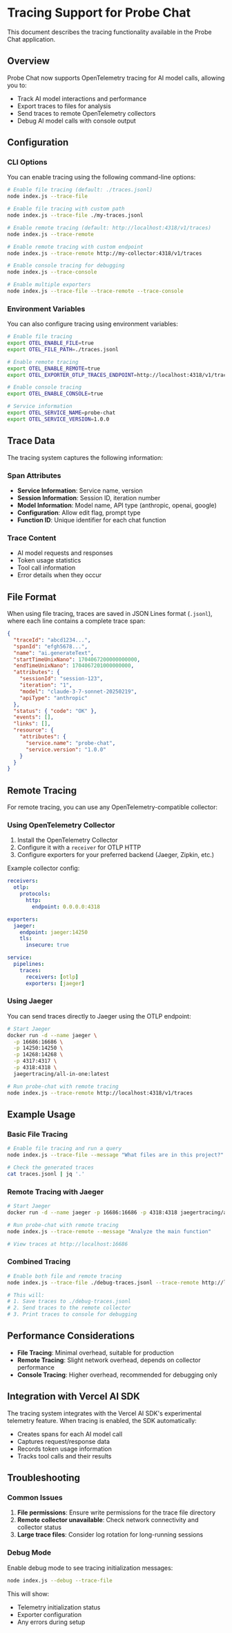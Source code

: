 # Tracing Support for Probe Chat

This document describes the tracing functionality available in the Probe Chat application.

## Overview

Probe Chat now supports OpenTelemetry tracing for AI model calls, allowing you to:
- Track AI model interactions and performance
- Export traces to files for analysis
- Send traces to remote OpenTelemetry collectors
- Debug AI model calls with console output

## Configuration

### CLI Options

You can enable tracing using the following command-line options:

```bash
# Enable file tracing (default: ./traces.jsonl)
node index.js --trace-file

# Enable file tracing with custom path
node index.js --trace-file ./my-traces.jsonl

# Enable remote tracing (default: http://localhost:4318/v1/traces)
node index.js --trace-remote

# Enable remote tracing with custom endpoint
node index.js --trace-remote http://my-collector:4318/v1/traces

# Enable console tracing for debugging
node index.js --trace-console

# Enable multiple exporters
node index.js --trace-file --trace-remote --trace-console
```

### Environment Variables

You can also configure tracing using environment variables:

```bash
# Enable file tracing
export OTEL_ENABLE_FILE=true
export OTEL_FILE_PATH=./traces.jsonl

# Enable remote tracing
export OTEL_ENABLE_REMOTE=true
export OTEL_EXPORTER_OTLP_TRACES_ENDPOINT=http://localhost:4318/v1/traces

# Enable console tracing
export OTEL_ENABLE_CONSOLE=true

# Service information
export OTEL_SERVICE_NAME=probe-chat
export OTEL_SERVICE_VERSION=1.0.0
```

## Trace Data

The tracing system captures the following information:

### Span Attributes
- **Service Information**: Service name, version
- **Session Information**: Session ID, iteration number
- **Model Information**: Model name, API type (anthropic, openai, google)
- **Configuration**: Allow edit flag, prompt type
- **Function ID**: Unique identifier for each chat function

### Trace Content
- AI model requests and responses
- Token usage statistics
- Tool call information
- Error details when they occur

## File Format

When using file tracing, traces are saved in JSON Lines format (`.jsonl`), where each line contains a complete trace span:

```json
{
  "traceId": "abcd1234...",
  "spanId": "efgh5678...",
  "name": "ai.generateText",
  "startTimeUnixNano": 1704067200000000000,
  "endTimeUnixNano": 1704067201000000000,
  "attributes": {
    "sessionId": "session-123",
    "iteration": "1",
    "model": "claude-3-7-sonnet-20250219",
    "apiType": "anthropic"
  },
  "status": { "code": "OK" },
  "events": [],
  "links": [],
  "resource": {
    "attributes": {
      "service.name": "probe-chat",
      "service.version": "1.0.0"
    }
  }
}
```

## Remote Tracing

For remote tracing, you can use any OpenTelemetry-compatible collector:

### Using OpenTelemetry Collector

1. Install the OpenTelemetry Collector
2. Configure it with a `receiver` for OTLP HTTP
3. Configure exporters for your preferred backend (Jaeger, Zipkin, etc.)

Example collector config:

```yaml
receivers:
  otlp:
    protocols:
      http:
        endpoint: 0.0.0.0:4318

exporters:
  jaeger:
    endpoint: jaeger:14250
    tls:
      insecure: true

service:
  pipelines:
    traces:
      receivers: [otlp]
      exporters: [jaeger]
```

### Using Jaeger

You can send traces directly to Jaeger using the OTLP endpoint:

```bash
# Start Jaeger
docker run -d --name jaeger \
  -p 16686:16686 \
  -p 14250:14250 \
  -p 14268:14268 \
  -p 4317:4317 \
  -p 4318:4318 \
  jaegertracing/all-in-one:latest

# Run probe-chat with remote tracing
node index.js --trace-remote http://localhost:4318/v1/traces
```

## Example Usage

### Basic File Tracing

```bash
# Enable file tracing and run a query
node index.js --trace-file --message "What files are in this project?"

# Check the generated traces
cat traces.jsonl | jq '.'
```

### Remote Tracing with Jaeger

```bash
# Start Jaeger
docker run -d --name jaeger -p 16686:16686 -p 4318:4318 jaegertracing/all-in-one:latest

# Run probe-chat with remote tracing
node index.js --trace-remote --message "Analyze the main function"

# View traces at http://localhost:16686
```

### Combined Tracing

```bash
# Enable both file and remote tracing
node index.js --trace-file ./debug-traces.jsonl --trace-remote http://localhost:4318/v1/traces --trace-console

# This will:
# 1. Save traces to ./debug-traces.jsonl
# 2. Send traces to the remote collector
# 3. Print traces to console for debugging
```

## Performance Considerations

- **File Tracing**: Minimal overhead, suitable for production
- **Remote Tracing**: Slight network overhead, depends on collector performance
- **Console Tracing**: Higher overhead, recommended for debugging only

## Integration with Vercel AI SDK

The tracing system integrates with the Vercel AI SDK's experimental telemetry feature. When tracing is enabled, the SDK automatically:

- Creates spans for each AI model call
- Captures request/response data
- Records token usage information
- Tracks tool calls and their results

## Troubleshooting

### Common Issues

1. **File permissions**: Ensure write permissions for the trace file directory
2. **Remote collector unavailable**: Check network connectivity and collector status
3. **Large trace files**: Consider log rotation for long-running sessions

### Debug Mode

Enable debug mode to see tracing initialization messages:

```bash
node index.js --debug --trace-file
```

This will show:
- Telemetry initialization status
- Exporter configuration
- Any errors during setup